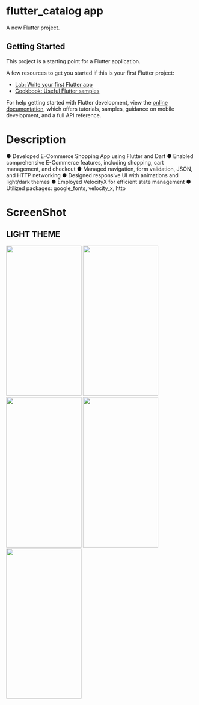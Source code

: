 # flutter_catalog app 

A new Flutter project.

## Getting Started

This project is a starting point for a Flutter application.

A few resources to get you started if this is your first Flutter project:

- [Lab: Write your first Flutter app](https://docs.flutter.dev/get-started/codelab)
- [Cookbook: Useful Flutter samples](https://docs.flutter.dev/cookbook)

For help getting started with Flutter development, view the
[online documentation](https://docs.flutter.dev/), which offers tutorials,
samples, guidance on mobile development, and a full API reference.

# Description

● Developed E-Commerce Shopping App using Flutter and Dart
● Enabled comprehensive E-Commerce features, including shopping, cart
management, and checkout
● Managed navigation, form validation, JSON, and HTTP networking
● Designed responsive UI with animations and light/dark themes
● Employed VelocityX for efficient state management
● Utilized packages: google_fonts, velocity_x, http

# ScreenShot

## LIGHT THEME 

<img src="https://github-production-user-asset-6210df.s3.amazonaws.com/86295742/261599383-d0561163-764d-4244-90eb-0d8f6ad3431e.jpg" width="200" height="400" />

<img src="https://github-production-user-asset-6210df.s3.amazonaws.com/86295742/261599829-1a33e6dc-0ad2-48ce-86ad-c9b3c10b4135.jpg" width="200" height="400" />

<img src="https://github-production-user-asset-6210df.s3.amazonaws.com/86295742/261599989-9a062cf4-02b2-48ea-b75b-b329c0ecaed9.jpg" width="200" height="400" />

<img src="https://github-production-user-asset-6210df.s3.amazonaws.com/86295742/261600136-bc9683f0-4c94-489e-a395-bb4ed30abd50.jpg" width="200" height="400" />

<img src="https://github-production-user-asset-6210df.s3.amazonaws.com/86295742/261600285-a2900d0d-c2d3-4898-bc43-3963a329f765.jpg" width="200" height="400" />









